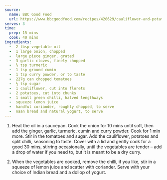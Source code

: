 ```yaml
---
source:
  name: BBC Good Food
  url: https://www.bbcgoodfood.com/recipes/420629/cauliflower-and-potato-curry
serves: 3
time:
  prep: 15 mins
  cook: 40 mins
ingredients:
  -  2 tbsp vegetable oil
  -  1 large onion, chopped
  -  large piece ginger, grated
  -  3 garlic cloves, finely chopped
  -  ½ tsp turmeric
  -  1 tsp ground cumin
  -  1 tsp curry powder, or to taste
  -  227g can chopped tomatoes
  -  ½ tsp sugar
  -  1 cauliflower, cut into florets
  -  2 potatoes, cut into chunks
  -  1 small green chilli, halved lengthways
  -  squeeze lemon juice
  -  handful coriander, roughly chopped, to serve
  -  naan bread and natural yogurt, to serve
---
```


1. Heat the oil in a saucepan. Cook the onion for 10 mins until soft, then add the ginger, garlic, turmeric, cumin and curry powder. Cook for 1 min more. Stir in the tomatoes and sugar. Add the cauliflower, potatoes and split chilli, seasoning to taste. Cover with a lid and gently cook for a good 30 mins, stirring occasionally, until the vegetables are tender – add a drop of water if you need to, but it is meant to be a dry curry.

2. When the vegetables are cooked, remove the chilli, if you like, stir in a squeeze of lemon juice and scatter with coriander. Serve with your choice of Indian bread and a dollop of yogurt.
